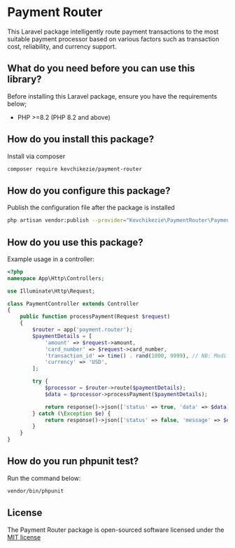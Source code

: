 # Payment Router

This Laravel package intelligently route payment transactions to the most suitable payment processor based on various factors such as transaction cost, reliability, and currency support.

## What do you need before you can use this library?

Before installing this Laravel package, ensure you have the requirements below;

- PHP >=8.2 (PHP 8.2 and above)

## How do you install this package?

Install via composer

```bash
composer require kevchikezie/payment-router
```

## How do you configure this package?

Publish the configuration file after the package is installed

```bash
php artisan vendor:publish --provider="Kevchikezie\PaymentRouter\PaymentRouterServiceProvider"
```

## How do you use this package?

Example usage in a controller:

```php
<?php
namespace App\Http\Controllers;

use Illuminate\Http\Request;

class PaymentController extends Controller
{
    public function processPayment(Request $request)
    {
        $router = app('payment.router');
        $paymentDetails = [
            'amount' => $request->amount,
            'card_number' => $request->card_number,
            'transaction_id' => time() . rand(1000, 9999), // NB: Modify as needed
            'currency' => 'USD',
        ];

        try {
            $processor = $router->route($paymentDetails);
            $data = $processor->processPayment($paymentDetails);

            return response()->json(['status' => true, 'data' => $data]);
        } catch (\Exception $e) {
            return response()->json(['status' => false, 'message' => $e->getMessage()], 500);
        }
    }
}

```

## How do you run phpunit test?

Run the command below:

```bash
vendor/bin/phpunit
```

## License

The Payment Router package is open-sourced software licensed under the
[MIT license](https://opensource.org/licenses/MIT)
